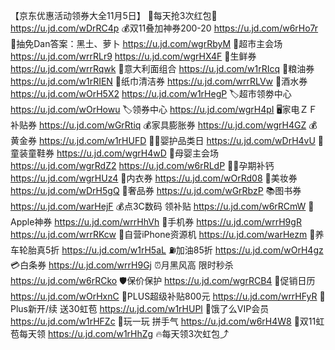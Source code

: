 【京东优惠活动领券大全11月5日】
🧧每天抢3次红包🧧
https://u.jd.com/wDrRC4p
💰双11叠加神券200-20
https://u.jd.com/w6rHo7r
💯抽免Dan答案：黑土、萝卜
https://u.jd.com/wgrRbyM 
🛒超市主会场
https://u.jd.com/wrrRLr9
https://u.jd.com/wgrHX4F
🥩生鲜券
https://u.jd.com/wrrRqwk
🍕意大利面组合
https://u.jd.com/w1rRIcq
🍚粮油券
https://u.jd.com/w1rRIEN 
🧻纸巾清洁券
https://u.jd.com/wrrRLVw
🍺酒水券
https://u.jd.com/wOrH5X2
https://u.jd.com/w1rHegP
🏷超市领劵中心
https://u.jd.com/wOrHowu
🏷领券中心
https://u.jd.com/wgrH4pI
🖥家电ＺＦ补贴券
https://u.jd.com/wGrRtiq
💰家具膨胀券
https://u.jd.com/wgrH4GZ
💰黄金券
https://u.jd.com/w1rHUFD
👶🏻婴护品类日
https://u.jd.com/wDrH4vU
👟童装童鞋券
https://u.jd.com/wgrH4wD
🍼母婴主会场
https://u.jd.com/wgrRdZ2 
https://u.jd.com/w6rRLdP 
🤰🏻孕期补钙
https://u.jd.com/wgrHUz4
👙内衣券
https://u.jd.com/wOrRd08
💄美妆券
https://u.jd.com/wDrH5gQ
👜奢品券
https://u.jd.com/wGrRbzP
📚图书券
https://u.jd.com/warHejF
💰点3C数码 领补贴
https://u.jd.com/w6rRCmW
 Apple神券
https://u.jd.com/wrrHhVh
📱手机券
https://u.jd.com/wrrH9gR
https://u.jd.com/wrrRKcw 
📱自营iPhone资源机
https://u.jd.com/warHezm
🛞养车轮胎真5折
https://u.jd.com/w1rH5aL
⛽加油85折
https://u.jd.com/wOrH4gz
💳白条券
https://u.jd.com/wrrH9Gj
⏰月黑风高 限时秒杀
https://u.jd.com/w6rRCko
🛡保价保护
https://u.jd.com/wgrRCB4
📅促销日历
https://u.jd.com/wOrHxnC
👑PLUS超级补贴800元
https://u.jd.com/wrrHFyR 
👑Plus新开/续 送30虹苞
https://u.jd.com/w1rHUPl
🛵饿了么VIP会员
https://u.jd.com/w1rHFZc
🎰玩一玩 拼手气
https://u.jd.com/w6rH4W8
🧧双11虹苞每天领
https://u.jd.com/w1rHhZg
🔥每天领3次虹包⤴